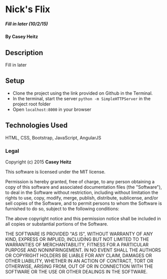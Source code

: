 # Nick's Flix

##### Fill in later (10/2/15)

#### By Casey Heitz

## Description

Fill in later

## Setup

* Clone the project using the link provided on Github in the Terminal.
* In the terminal, start the server ```python -m SimpleHTTPServer``` in the project root folder
* Open ```localhost:8000``` in your browser

## Technologies Used

HTML, CSS, Bootstrap, JavaScript, AngularJS

### Legal

Copyright (c) 2015 **Casey Heitz**

This software is licensed under the MIT license.

Permission is hereby granted, free of charge, to any person obtaining a copy
of this software and associated documentation files (the "Software"), to deal
in the Software without restriction, including without limitation the rights
to use, copy, modify, merge, publish, distribute, sublicense, and/or sell
copies of the Software, and to permit persons to whom the Software is
furnished to do so, subject to the following conditions:

The above copyright notice and this permission notice shall be included in
all copies or substantial portions of the Software.

THE SOFTWARE IS PROVIDED "AS IS", WITHOUT WARRANTY OF ANY KIND, EXPRESS OR
IMPLIED, INCLUDING BUT NOT LIMITED TO THE WARRANTIES OF MERCHANTABILITY,
FITNESS FOR A PARTICULAR PURPOSE AND NONINFRINGEMENT. IN NO EVENT SHALL THE
AUTHORS OR COPYRIGHT HOLDERS BE LIABLE FOR ANY CLAIM, DAMAGES OR OTHER
LIABILITY, WHETHER IN AN ACTION OF CONTRACT, TORT OR OTHERWISE, ARISING FROM,
OUT OF OR IN CONNECTION WITH THE SOFTWARE OR THE USE OR OTHER DEALINGS IN
THE SOFTWARE.
